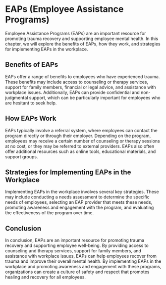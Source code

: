 # EAPs (Employee Assistance Programs)

Employee Assistance Programs (EAPs) are an important resource for promoting trauma recovery and supporting employee mental health. In this chapter, we will explore the benefits of EAPs, how they work, and strategies for implementing EAPs in the workplace.

Benefits of EAPs
----------------

EAPs offer a range of benefits to employees who have experienced trauma. These benefits may include access to counseling or therapy services, support for family members, financial or legal advice, and assistance with workplace issues. Additionally, EAPs can provide confidential and non-judgmental support, which can be particularly important for employees who are hesitant to seek help.

How EAPs Work
-------------

EAPs typically involve a referral system, where employees can contact the program directly or through their employer. Depending on the program, employees may receive a certain number of counseling or therapy sessions at no cost, or they may be referred to external providers. EAPs also often offer additional resources such as online tools, educational materials, and support groups.

Strategies for Implementing EAPs in the Workplace
-------------------------------------------------

Implementing EAPs in the workplace involves several key strategies. These may include conducting a needs assessment to determine the specific needs of employees, selecting an EAP provider that meets these needs, promoting awareness and engagement with the program, and evaluating the effectiveness of the program over time.

Conclusion
----------

In conclusion, EAPs are an important resource for promoting trauma recovery and supporting employee well-being. By providing access to counseling and therapy services, support for family members, and assistance with workplace issues, EAPs can help employees recover from trauma and improve their overall mental health. By implementing EAPs in the workplace and promoting awareness and engagement with these programs, organizations can create a culture of safety and respect that promotes healing and recovery for all employees.
